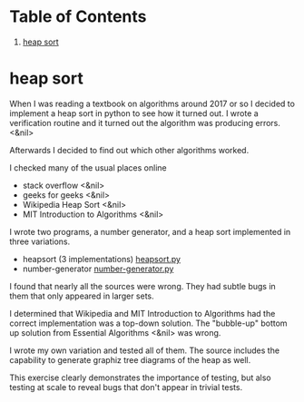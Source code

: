 
# Table of Contents

1.  [heap sort](#org37e4d71)


<a id="org37e4d71"></a>

# heap sort

When I was reading a textbook on algorithms around 2017 or so I
decided to implement a heap sort in python to see how it turned out. I
wrote a verification routine and it turned out the algorithm was
producing errors. <&nil>

Afterwards I decided to find out which other algorithms worked.

I checked many of the usual places online

-   stack overflow <&nil>
-   geeks for geeks <&nil>
-   Wikipedia Heap Sort <&nil>
-   MIT Introduction to Algorithms <&nil>

I wrote two programs, a number generator, and a heap sort
implemented in three variations.

-   heapsort (3 implementations) [heapsort.py](heapsort.py)
-   number-generator [number-generator.py](number-generator.py)

I found that nearly all the sources were wrong. They had subtle bugs
in them that only appeared in larger sets.

I determined that Wikipedia and MIT Introduction to Algorithms had the
correct implementation was a top-down solution. The "bubble-up" bottom
up solution from Essential Algorithms <&nil> was wrong.

I wrote my own variation and tested all of them. The source includes
the capability to generate graphiz tree diagrams of the heap as well.

This exercise clearly demonstrates the importance of testing, but also
testing at scale to reveal bugs that don't appear in trivial tests.

